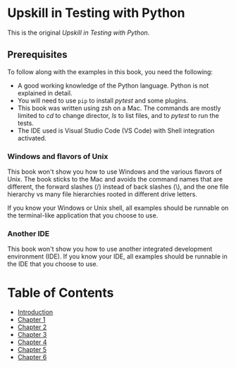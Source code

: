 # Upskill in Testing with Python
This is the original _Upskill in Testing with Python_.

## Prerequisites
To follow along with the examples in this book, you need the following:
* A good working knowledge of the Python language. Python is not explained in detail.
* You will need to use `pip` to install _pytest_ and some plugins.
* This book was written using zsh on a Mac. The commands are mostly limited to _cd_ to change director, _ls_ to list files, and to _pytest_ to run the tests.
* The IDE used is Visual Studio Code (VS Code) with Shell integration activated.

### Windows and flavors of Unix

This book won't show you how to use Windows and the various flavors of Unix. The book sticks to the Mac and avoids the command names that are different, the forward slashes (/) instead of back slashes (\\), and the one file hierarchy vs many file hierarchies rooted in different drive letters.

If you know your Windows or Unix shell, all examples should be runnable on the terminal-like application that you choose to use.

### Another IDE

This book won't show you how to use another integrated development environment (IDE). If you know your IDE, all examples should be runnable in the IDE that you choose to use.

# Table of Contents

* [Introduction](manuscript/introduction.md)
* [Chapter 1](manuscript/ch01/chapter01.md)
* [Chapter 2](manuscript/ch02/chapter02.md)
* [Chapter 3](manuscript/ch03/chapter03.md)
* [Chapter 4](manuscript/ch04/chapter04.md)
* [Chapter 5](manuscript/ch05/chapter05.md)
* [Chapter 6](manuscript/ch06/chapter06.md)
